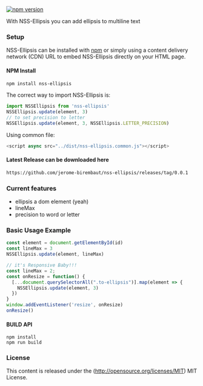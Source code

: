 
[![npm version](https://badge.fury.io/js/nss-ellipsis.svg)](https://badge.fury.io/js/nss-ellipsis)

With NSS-Ellipsis you can add ellipsis to multiline text 


### Setup ###


NSS-Ellipsis can be installed with [npm](https://docs.npmjs.com/getting-started/what-is-npm) or simply using a content delivery network (CDN) URL to embed NSS-Ellipsis directly on your HTML page.

#### NPM Install

```sh
npm install nss-ellipsis
```
The correct way to import NSS-Ellipsis is:

```js
import NSSEllipsis from 'nss-ellipsis'
NSSEllipsis.update(element, 3)
// to set precision to letter
NSSEllipsis.update(element, 3, NSSEllipsis.LETTER_PRECISION)
```

Using common file:
```js
<script async src="../dist/nss-ellipsis.common.js"></script>
```
#### Latest Release can be downloaded here

```html
https://github.com/jerome-birembaut/nss-ellipsis/releases/tag/0.0.1
```

### Current features ###

- ellipsis a dom element (yeah)
- lineMax
- precision to word or letter

### Basic Usage Example ###

```js
const element = document.getElementById(id)
const lineMax = 3
NSSEllipsis.update(element, lineMax)
```
```js
// it's Responsive Baby!!!
const lineMax = 2;
const onResize = function() {
  [...document.querySelectorAll(".to-ellipsis")].map(element => {
    NSSEllipsis.update(element, 3)
  })
}
window.addEventListener('resize', onResize)
onResize()
```

#### BUILD API

```
npm install
npm run build
```

### License ###

This content is released under the (http://opensource.org/licenses/MIT) MIT License.
